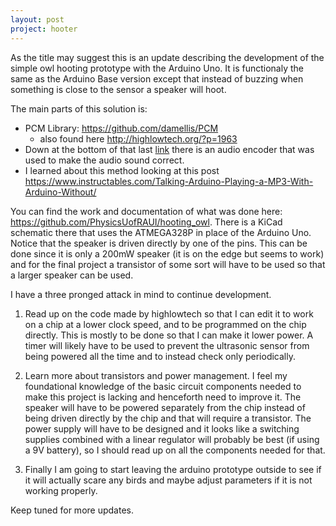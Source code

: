 ```yaml
---
layout: post
project: hooter
---
```


As the title may suggest this is an update describing the development of the simple owl hooting prototype with the Arduino Uno. It is functionaly the same as the Arduino Base version except that instead of buzzing when something is close to the sensor a speaker will hoot.

The main parts of this solution is:
- PCM Library: https://github.com/damellis/PCM
  - also found here http://highlowtech.org/?p=1963
- Down at the bottom of that last [link](http://highlowtech.org/?p=1963) there is an audio encoder that was used to make the audio sound correct.
- I learned about this method looking at this post https://www.instructables.com/Talking-Arduino-Playing-a-MP3-With-Arduino-Without/

You can find the work and documentation of what was done here: https://github.com/PhysicsUofRAUI/hooting_owl. There is a KiCad schematic there that uses the ATMEGA328P in place of the Arduino Uno. Notice that the speaker is driven directly by one of the pins. This can be done since it is only a 200mW speaker (it is on the edge but seems to work) and for the final project a transistor of some sort will have to be used so that a larger speaker can be used.

I have a three pronged attack in mind to continue development.

1. Read up on the code made by highlowtech so that I can edit it to work on a chip at a lower clock speed, and to be programmed on the chip directly. This is mostly to be done so that I can make it lower power. A timer will likely have to be used to prevent the ultrasonic sensor from being powered all the time and to instead check only periodically.

2. Learn more about transistors and power management. I feel my foundational knowledge of the basic circuit components needed to make this project is lacking and henceforth need to improve it. The speaker will have to be powered separately from the chip instead of being driven directly by the chip and that will require a transistor. The power supply will have to be designed and it looks like a switching supplies combined with a linear regulator will probably be best (if using a 9V battery), so I should read up on all the components needed for that.

3. Finally I am going to start leaving the arduino prototype outside to see if it will actually scare any birds and maybe adjust parameters if it is not working properly.

Keep tuned for more updates.
